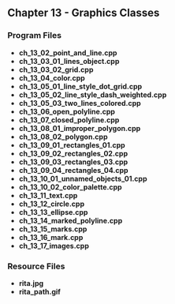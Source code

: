 ## Chapter 13 - Graphics Classes

### Program Files
* **ch_13_02_point_and_line.cpp**
* **ch_13_03_01_lines_object.cpp**
* **ch_13_03_02_grid.cpp**
* **ch_13_04_color.cpp**
* **ch_13_05_01_line_style_dot_grid.cpp**
* **ch_13_05_02_line_style_dash_weighted.cpp**
* **ch_13_05_03_two_lines_colored.cpp**
* **ch_13_06_open_polyline.cpp** 
* **ch_13_07_closed_polyline.cpp** 
* **ch_13_08_01_improper_polygon.cpp** 
* **ch_13_08_02_polygon.cpp**
* **ch_13_09_01_rectangles_01.cpp**
* **ch_13_09_02_rectangles_02.cpp**
* **ch_13_09_03_rectangles_03.cpp**
* **ch_13_09_04_rectangles_04.cpp**
* **ch_13_10_01_unnamed_objects_01.cpp**
* **ch_13_10_02_color_palette.cpp**
* **ch_13_11_text.cpp**
* **ch_13_12_circle.cpp**
* **ch_13_13_ellipse.cpp**
* **ch_13_14_marked_polyline.cpp**
* **ch_13_15_marks.cpp**
* **ch_13_16_mark.cpp**
* **ch_13_17_images.cpp** 

### Resource Files
* **rita.jpg**
* **rita_path.gif**
